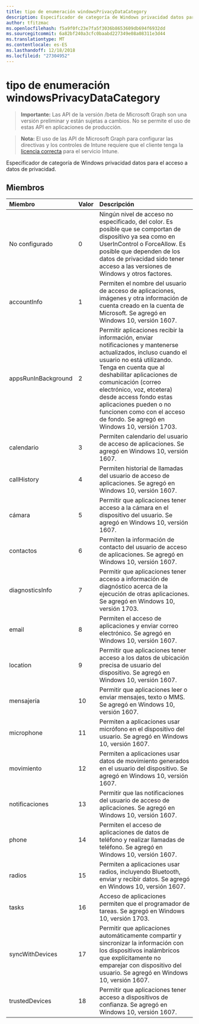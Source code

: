 ```yaml
---
title: tipo de enumeración windowsPrivacyDataCategory
description: Especificador de categoría de Windows privacidad datos para el acceso a datos de privacidad.
author: tfitzmac
ms.openlocfilehash: f5a9f0fc23e7fa5f3036b8653609db694f6932dd
ms.sourcegitcommit: 6a82bf240a3cfc0baabd227349e08a08311e3d44
ms.translationtype: MT
ms.contentlocale: es-ES
ms.lasthandoff: 12/18/2018
ms.locfileid: "27304952"
---
```

# <a name="windowsprivacydatacategory-enum-type"></a>tipo de enumeración windowsPrivacyDataCategory

> **Importante:** Las API de la versión /beta de Microsoft Graph son una versión preliminar y están sujetas a cambios. No se permite el uso de estas API en aplicaciones de producción.

> **Nota:** El uso de las API de Microsoft Graph para configurar las directivas y los controles de Intune requiere que el cliente tenga la [licencia correcta](https://go.microsoft.com/fwlink/?linkid=839381) para el servicio Intune.

Especificador de categoría de Windows privacidad datos para el acceso a datos de privacidad.
## <a name="members"></a>Miembros
|Miembro	|Valor|Descripción|
|:---|:---|:---|
|No configurado|0|Ningún nivel de acceso no especificado, del color. Es posible que se comportan de dispositivo ya sea como en UserInControl o ForceAllow. Es posible que dependen de los datos de privacidad sido tener acceso a las versiones de Windows y otros factores.|
|accountInfo|1|Permiten el nombre del usuario de acceso de aplicaciones, imágenes y otra información de cuenta creado en la cuenta de Microsoft. Se agregó en Windows 10, versión 1607.|
|appsRunInBackground|2|Permitir aplicaciones recibir la información, enviar notificaciones y mantenerse actualizados, incluso cuando el usuario no está utilizando. Tenga en cuenta que al deshabilitar aplicaciones de comunicación (correo electrónico, voz, etcetera) desde access fondo estas aplicaciones pueden o no funcionen como con el acceso de fondo. Se agregó en Windows 10, versión 1703.|
|calendario|3|Permiten calendario del usuario de acceso de aplicaciones. Se agregó en Windows 10, versión 1607.|
|callHistory|4|Permiten historial de llamadas del usuario de acceso de aplicaciones. Se agregó en Windows 10, versión 1607.|
|cámara|5|Permitir que aplicaciones tener acceso a la cámara en el dispositivo del usuario. Se agregó en Windows 10, versión 1607.|
|contactos|6|Permiten la información de contacto del usuario de acceso de aplicaciones. Se agregó en Windows 10, versión 1607.|
|diagnosticsInfo|7|Permitir que aplicaciones tener acceso a información de diagnóstico acerca de la ejecución de otras aplicaciones. Se agregó en Windows 10, versión 1703.|
|email|8|Permiten el acceso de aplicaciones y enviar correo electrónico. Se agregó en Windows 10, versión 1607.|
|location|9|Permitir que aplicaciones tener acceso a los datos de ubicación precisa de usuario del dispositivo. Se agregó en Windows 10, versión 1607.|
|mensajería|10|Permitir que aplicaciones leer o enviar mensajes, texto o MMS. Se agregó en Windows 10, versión 1607.|
|microphone|11|Permiten a aplicaciones usar micrófono en el dispositivo del usuario. Se agregó en Windows 10, versión 1607.|
|movimiento|12|Permiten a aplicaciones usar datos de movimiento generados en el usuario del dispositivo. Se agregó en Windows 10, versión 1607.|
|notificaciones|13|Permitir que las notificaciones del usuario de acceso de aplicaciones. Se agregó en Windows 10, versión 1607.|
|phone|14|Permiten el acceso de aplicaciones de datos de teléfono y realizar llamadas de teléfono. Se agregó en Windows 10, versión 1607.|
|radios|15|Permiten a aplicaciones usar radios, incluyendo Bluetooth, enviar y recibir datos. Se agregó en Windows 10, versión 1607.|
|tasks|16|Acceso de aplicaciones permiten que el programador de tareas. Se agregó en Windows 10, versión 1703.|
|syncWithDevices|17|Permitir que aplicaciones automáticamente compartir y sincronizar la información con los dispositivos inalámbricos que explícitamente no emparejar con dispositivo del usuario. Se agregó en Windows 10, versión 1607.|
|trustedDevices|18|Permitir que aplicaciones tener acceso a dispositivos de confianza. Se agregó en Windows 10, versión 1607.|






